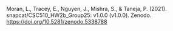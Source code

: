 Moran, L., Tracey, E., Nguyen, J., Mishra, S., & Taneja, P. (2021). snapcat/CSC510_HW2b_Group25: v1.0.0 (v1.0.0). Zenodo. https://doi.org/10.5281/zenodo.5338788
